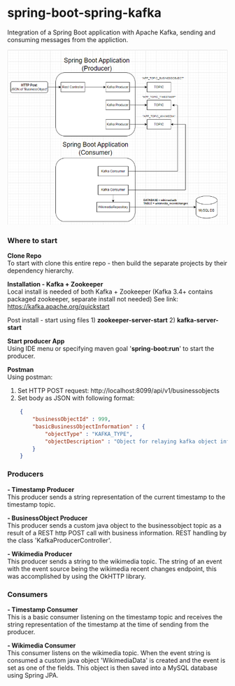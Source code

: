 # spring-boot-spring-kafka
Integration of a Spring Boot application with Apache Kafka, sending and consuming messages from the appliction.

[<img height="400px" width="550px" alt="Spring Boot with Kafka diagram" src="https://github.com/dmullandev/spring-boot-spring-kafka/blob/main/docs/spring-boot-kafka-diagrams_v2.PNG?raw=true"/>](https://app.diagrams.net//)
</br>

### Where to start
**Clone Repo**\
To start with clone this entire repo - then build the separate projects by their dependency hierarchy.

**Installation - Kafka + Zookeeper**\
Local install is needed of both Kafka + Zookeeper (Kafka 3.4+ contains packaged zookeeper, separate install not needed)
See link: https://kafka.apache.org/quickstart

Post install - start using files 1) **zookeeper-server-start** 2) **kafka-server-start**

**Start producer App**\
Using IDE menu or specifying maven goal '**spring-boot:run**' to start the producer.

**Postman**\
Using postman:
1) Set HTTP POST request: http://localhost:8099/api/v1/businessobjects
2) Set body as JSON with following format:
```json
    {
        "businessObjectId" : 999,
        "basicBusinessObjectInformation" : {
            "objectType" : "KAFKA_TYPE",
            "objectDescription" : "Object for relaying kafka object information"
        }
    }
```

### Producers
**- Timestamp Producer**\
This producer sends a string representation of the current timestamp to the timestamp topic.

**- BusinessObject Producer**\
This producer sends a custom java object to the businessobject topic as a result of a REST http POST call with business information. REST handling by the class 'KafkaProducerController'.

**- Wikimedia Producer**\
This producer sends a string to the wikimedia topic. The string of an event with the event source being the wikimedia recent changes endpoint, this was accomplished by using the OkHTTP library.
### Consumers
**- Timestamp Consumer**\
This is a basic consumer listening on the timestamp topic and receives the string representation of the timestamp at the time of sending from the producer.

**- Wikimedia Consumer**\
This consumer listens on the wikimedia topic. When the event string is consumed a custom java object 'WikimediaData' is created and the event is set as one of the fields. This object is then saved into a MySQL database using Spring JPA.
